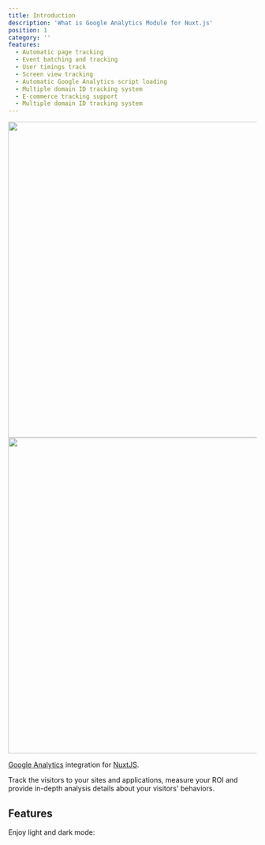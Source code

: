 ```yaml
---
title: Introduction
description: 'What is Google Analytics Module for Nuxt.js'
position: 1
category: ''
features:
  - Automatic page tracking
  - Event batching and tracking
  - User timings track
  - Screen view tracking
  - Automatic Google Analytics script loading
  - Multiple domain ID tracking system
  - E-commerce tracking support
  - Multiple domain ID tracking system
---
```


<img src="/preview.png" class="light-img" width="1280" height="640" alt=""/>
<img src="/preview-dark.png" class="dark-img" width="1280" height="640" alt=""/>

[Google Analytics](https://analytics.google.com/analytics/web/) integration for [NuxtJS](https://nuxtjs.org).

Track the visitors to your sites and applications, measure your ROI and provide in-depth analysis details about your visitors' behaviors.

## Features

<list :items="features"></list>

<p class="flex items-center">Enjoy light and dark mode:&nbsp;<app-color-switcher class="inline-flex ml-2"></app-color-switcher></p>
